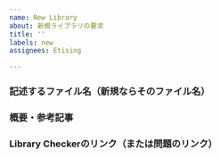 ```yaml
---
name: New Library
about: 新規ライブラリの要求
title: ''
labels: new
assignees: Etising

---
```


### 記述するファイル名（新規ならそのファイル名）  


### 概要・参考記事  


### Library Checkerのリンク（または問題のリンク）
